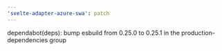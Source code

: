 ```yaml
---
'svelte-adapter-azure-swa': patch
---
```


dependabot(deps): bump esbuild from 0.25.0 to 0.25.1 in the production-dependencies group
